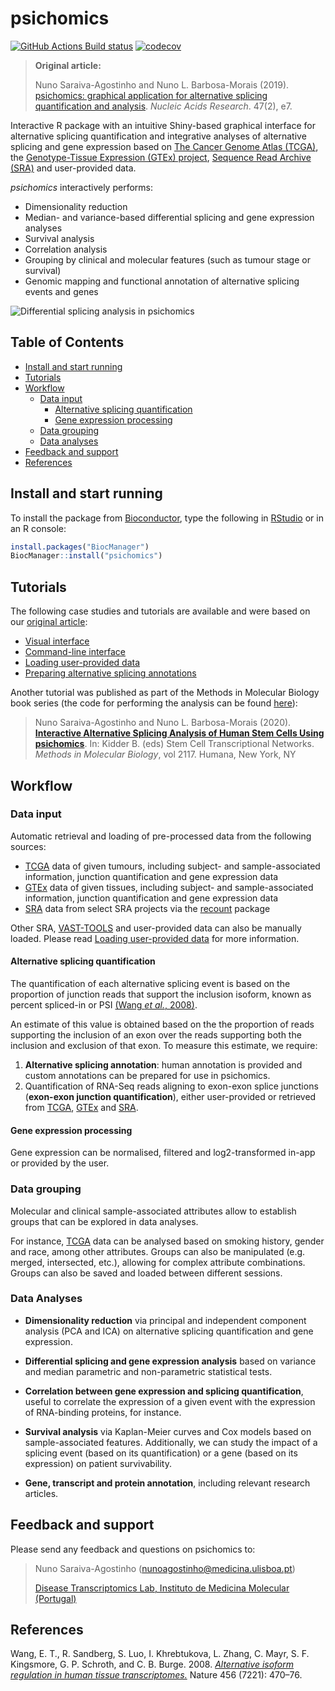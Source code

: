 # psichomics

<!-- badges: start -->
[![GitHub Actions Build status][ghActionsIcon]][ghActions]
[![codecov][codecovIcon]][codecov]
<!-- badges: end -->

> **Original article:**
>
> Nuno Saraiva-Agostinho and Nuno L. Barbosa-Morais (2019). 
[psichomics: graphical application for alternative splicing quantification and analysis][article].
*Nucleic Acids Research*. 47(2), e7.

Interactive R package with an intuitive Shiny-based graphical 
interface for alternative splicing quantification and integrative analyses of
alternative splicing and gene expression based on 
[The Cancer Genome Atlas (TCGA)][TCGA], the 
[Genotype-Tissue Expression (GTEx) project][GTEx], 
[Sequence Read Archive (SRA)][SRA] and user-provided data.

*psichomics* interactively performs:
- Dimensionality reduction
- Median- and variance-based differential splicing and gene expression analyses
- Survival analysis
- Correlation analysis
- Grouping by clinical and molecular features (such as tumour stage or survival)
- Genomic mapping and functional annotation of alternative splicing events and genes

![Differential splicing analysis in *psichomics*](man/figures/screenshot.png)

## Table of Contents

* [Install and start running](#install-and-start-running)
* [Tutorials](#tutorials)
* [Workflow](#workflow)
    * [Data input](#data-input)
        * [Alternative splicing quantification](#alternative-splicing-quantification)
        * [Gene expression processing](#gene-expression-processing)
    * [Data grouping](#data-grouping)
    * [Data analyses](#data-analyses)
* [Feedback and support](#feedback-and-support)
* [References](#references)

## Install and start running

To install the package from [Bioconductor][], type the following in [RStudio][]
or in an R console:

```r
install.packages("BiocManager")
BiocManager::install("psichomics")
```

## Tutorials

The following case studies and tutorials are available and were based on our 
[original article][article]:

* [Visual interface][tutorial-gui]
* [Command-line interface][tutorial-cli]
* [Loading user-provided data][tutorial-custom-data]
* [Preparing alternative splicing annotations][tutorial-prep-AS-annotation]

Another tutorial was published as part of the Methods in Molecular Biology book
series (the code for performing the analysis can be found [here][chapter-code]):

> Nuno Saraiva-Agostinho and Nuno L. Barbosa-Morais (2020). 
**[Interactive Alternative Splicing Analysis of Human Stem Cells Using psichomics][chapter]**. In: Kidder B. (eds) Stem Cell Transcriptional Networks. *Methods in Molecular Biology*, vol 2117. Humana, New York, NY

## Workflow

### Data input

Automatic retrieval and loading of pre-processed data from the following sources:

* [TCGA][] data of given tumours, including subject- and sample-associated
information, junction quantification and gene expression data
* [GTEx][] data of given tissues, including subject- and sample-associated
information, junction quantification and gene expression data
* [SRA][] data from select SRA projects via the [recount][] package

Other SRA, [VAST-TOOLS][] and user-provided data can also be manually loaded.
Please read [Loading user-provided data][tutorial-custom-data] for more
information.

#### Alternative splicing quantification

The quantification of each alternative splicing event is based on the proportion
of junction reads that support the inclusion isoform, known as percent 
spliced-in or PSI [(Wang *et al.*, 2008)][Wang2008].

An estimate of this value is obtained based on the the proportion of reads 
supporting the inclusion of an exon over the reads supporting both the inclusion
and exclusion of that exon. To measure this estimate, we require:

1. **Alternative splicing annotation**: human annotation is provided and custom
annotations can be prepared for use in psichomics.
2. Quantification of RNA-Seq reads aligning to exon-exon splice junctions
(**exon-exon junction quantification**), either user-provided or retrieved from
[TCGA][], [GTEx][] and [SRA][].

#### Gene expression processing

Gene expression can be normalised, filtered and log2-transformed in-app or
provided by the user.

### Data grouping

Molecular and clinical sample-associated attributes allow to establish groups 
that can be explored in data analyses.

For instance, [TCGA][] data can be analysed based on smoking history, gender and
race, among other attributes. Groups can also be manipulated (e.g. merged,
intersected, etc.), allowing for complex attribute combinations. Groups can also
be saved and loaded between different sessions.

### Data Analyses

* **Dimensionality reduction** via principal and independent component analysis
(PCA and ICA) on alternative splicing quantification and gene expression.

* **Differential splicing and gene expression analysis** based on variance and
median parametric and non-parametric statistical tests.

* **Correlation between gene expression and splicing quantification**, useful to
correlate the expression of a given event with the expression of RNA-binding
proteins, for instance.

* **Survival analysis** via Kaplan-Meier curves and Cox models based on
sample-associated features. Additionally, we can study the impact of a splicing
event (based on its quantification) or a gene (based on its expression) on
patient survivability.

* **Gene, transcript and protein annotation**, including relevant research
articles.

## Feedback and support

Please send any feedback and questions on psichomics to:

> Nuno Saraiva-Agostinho ([nunoagostinho@medicina.ulisboa.pt][email])
> 
> [Disease Transcriptomics Lab, Instituto de Medicina Molecular (Portugal)][NMorais]

## References

Wang, E. T., R. Sandberg, S. Luo, I. Khrebtukova, L. Zhang, C. Mayr, S. F. 
Kingsmore, G. P. Schroth, and C. B. Burge. 2008. 
[*Alternative isoform regulation in human tissue transcriptomes.*][Wang2008] 
Nature 456 (7221): 470–76.

[email]: mailto:nunoagostinho@medicina.ulisboa.pt
[TCGA]: https://tcga-data.nci.nih.gov
[Bioconductor]: https://www.bioconductor.org
[R]: https://www.r-project.org
[RStudio]: https://www.rstudio.com/products/rstudio
[NMorais]: http://imm.medicina.ulisboa.pt/group/distrans/
[conduct]: CONDUCT.md
[Wang2008]: http://www.nature.com/nature/journal/v456/n7221/full/nature07509.html
[ghActionsIcon]: https://github.com/nuno-agostinho/psichomics/workflows/R-CMD-check-bioc/badge.svg
[ghActions]: https://github.com/nuno-agostinho/psichomics/actions
[codecovIcon]: https://codecov.io/gh/nuno-agostinho/psichomics/branch/master/graph/badge.svg
[codecov]: https://codecov.io/gh/nuno-agostinho/psichomics
[GTEx]: http://www.gtexportal.org
[article]: https://doi.org/10.1093/nar/gky888
[chapter]: https://doi.org/10.1007/978-1-0716-0301-7_10
[chapter-code]: https://github.com/nuno-agostinho/stem-cell-analysis-in-psichomics
[SRA]: https://www.ncbi.nlm.nih.gov/sra
[VAST-TOOLS]: https://github.com/vastgroup/vast-tools
[tutorial-gui]: https://nuno-agostinho.github.io/psichomics/articles/GUI_tutorial.html
[tutorial-cli]: https://nuno-agostinho.github.io/psichomics/articles/CLI_tutorial.html
[tutorial-custom-data]: https://nuno-agostinho.github.io/psichomics/articles/custom_data.html
[tutorial-prep-AS-annotation]: https://nuno-agostinho.github.io/psichomics/articles/AS_events_preparation.html
[recount]: https://jhubiostatistics.shinyapps.io/recount/
